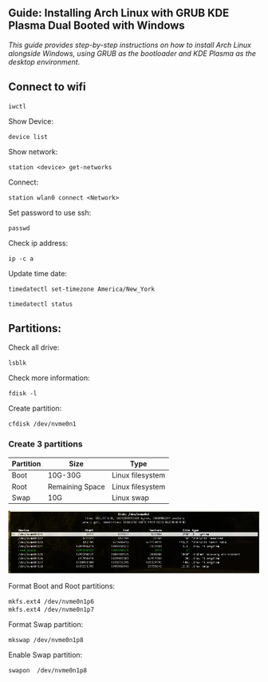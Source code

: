 

## Guide: Installing Arch Linux with GRUB KDE Plasma Dual Booted with Windows

*This guide provides step-by-step instructions on how to install Arch Linux alongside Windows, using GRUB as the bootloader and KDE Plasma as the desktop environment.*

## Connect to wifi
```
iwctl
 ```

 Show Device:
```
device list
```

 Show network:
```
station <device> get-networks
```

 Connect:
```
station wlan0 connect <Network>
```


 Set password to use ssh:
```
passwd
```

Check ip address:
```
ip -c a
```  


 Update time date: 

```
timedatectl set-timezone America/New_York
```

```
timedatectl status
```

## Partitions:
Check all drive:
 ```
lsblk
```
Check more information: 
```
fdisk -l
```

Create partition:
```
cfdisk /dev/nvme0n1
```

### Create 3 partitions

| Partition | Size  | Type              |
|-----------|-------|-------------------|
| Boot      | 10G-30G | Linux filesystem |
| Root      | Remaining Space | Linux filesystem |
| Swap      | 10G     | Linux swap        |


![Image Description](images/partitions.png)

 Format Boot and Root partitions:
```
mkfs.ext4 /dev/nvme0n1p6
mkfs.ext4 /dev/nvme0n1p7
```

 Format Swap partition: 
```
mkswap /dev/nvme0n1p8
```

 Enable Swap partition:
```
swapon  /dev/nvme0n1p8 
```
